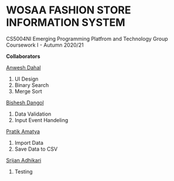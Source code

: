 # WOSAA FASHION STORE INFORMATION SYSTEM
CS5004NI Emerging Programming Platfrom and Technology
Group Coursework I - Autumn 2020/21

**Collaborators**

[Anwesh Dahal](https://github.com/AnweshDahal) 

 1. UI Design
 2. Binary Search
 3. Merge Sort

[Bishesh Dangol](https://github.com/BisheshDangol)

1. Data Validation
2. Input Event Handeling

[Pratik Amatya](https://github.com/PratikAmatya)

1. Import Data
2. Save Data to CSV

[Srijan Adhikari](https://github.com/SrijanAdhikari-ing)

1. Testing